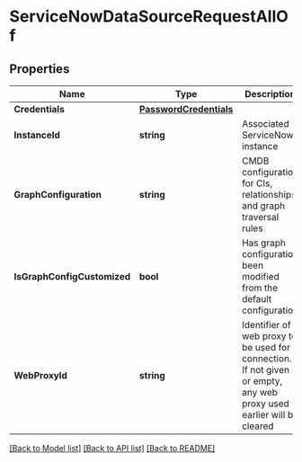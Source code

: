# ServiceNowDataSourceRequestAllOf

## Properties

Name | Type | Description | Notes
------------ | ------------- | ------------- | -------------
**Credentials** | [**PasswordCredentials**](PasswordCredentials.md) |  | 
**InstanceId** | **string** | Associated ServiceNow instance | 
**GraphConfiguration** | **string** | CMDB configuration for CIs, relationships and graph traversal rules | [optional] 
**IsGraphConfigCustomized** | **bool** | Has graph configuration been modified from the default configuration | 
**WebProxyId** | **string** | Identifier of web proxy to be used for connection. If not given or empty, any web proxy used earlier will be cleared | [optional] 

[[Back to Model list]](../README.md#documentation-for-models) [[Back to API list]](../README.md#documentation-for-api-endpoints) [[Back to README]](../README.md)


